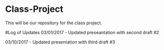 # Class-Project
This will be our repository for the class project.


#Log of Updates
03/01/2017 - Updated preseantation with second draft #2

03/10/2017 - Updated presentation with third draft #3
